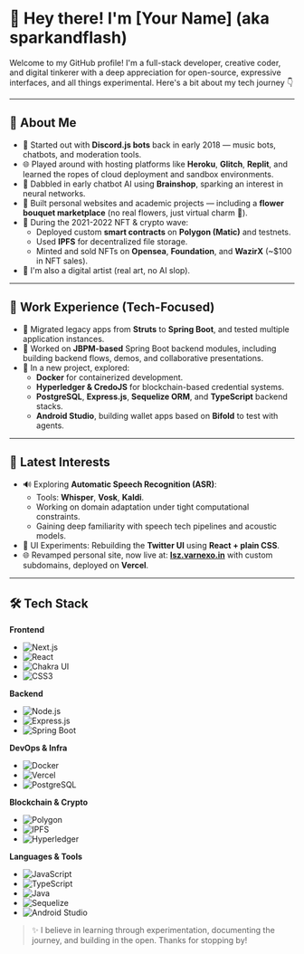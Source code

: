# 👋 Hey there! I'm [Your Name] (aka sparkandflash)

Welcome to my GitHub profile! I'm a full-stack developer, creative coder, and digital tinkerer with a deep appreciation for open-source, expressive interfaces, and all things experimental. Here's a bit about my tech journey 👇

---

## 🚀 About Me

- 🧠 Started out with **Discord.js bots** back in early 2018 — music bots, chatbots, and moderation tools.
- 🌐 Played around with hosting platforms like **Heroku**, **Glitch**, **Replit**, and learned the ropes of cloud deployment and sandbox environments.
- 🤖 Dabbled in early chatbot AI using **Brainshop**, sparking an interest in neural networks.
- 🛒 Built personal websites and academic projects — including a **flower bouquet marketplace** (no real flowers, just virtual charm 💐).
- 🧬 During the 2021-2022 NFT & crypto wave:
  - Deployed custom **smart contracts** on **Polygon (Matic)** and testnets.
  - Used **IPFS** for decentralized file storage.
  - Minted and sold NFTs on **Opensea**, **Foundation**, and **WazirX** (~$100 in NFT sales).
- 🎨 I'm also a digital artist (real art, no AI slop).

---

## 💼 Work Experience (Tech-Focused)

- 🔧 Migrated legacy apps from **Struts** to **Spring Boot**, and tested multiple application instances.
- 🧩 Worked on **JBPM-based** Spring Boot backend modules, including building backend flows, demos, and collaborative presentations.
- 🐳 In a new project, explored:
  - **Docker** for containerized development.
  - **Hyperledger & CredoJS** for blockchain-based credential systems.
  - **PostgreSQL**, **Express.js**, **Sequelize ORM**, and **TypeScript** backend stacks.
  - **Android Studio**, building wallet apps based on **Bifold** to test with agents.

---

## 🧪 Latest Interests

- 🔊 Exploring **Automatic Speech Recognition (ASR)**:
  - Tools: **Whisper**, **Vosk**, **Kaldi**.
  - Working on domain adaptation under tight computational constraints.
  - Gaining deep familiarity with speech tech pipelines and acoustic models.
- 🎨 UI Experiments: Rebuilding the **Twitter UI** using **React + plain CSS**.
- 🌐 Revamped personal site, now live at: **[lsz.varnexo.in](https://lsz.varnexo.in)** with custom subdomains, deployed on **Vercel**.

---

## 🛠️ Tech Stack

**Frontend**
- ![Next.js](https://img.shields.io/badge/-Next.js-black?style=flat-square&logo=next.js)
- ![React](https://img.shields.io/badge/-React-blue?style=flat-square&logo=react)
- ![Chakra UI](https://img.shields.io/badge/-Chakra%20UI-teal?style=flat-square&logo=chakraui)
- ![CSS3](https://img.shields.io/badge/-CSS3-1572B6?style=flat-square&logo=css3)

**Backend**
- ![Node.js](https://img.shields.io/badge/-Node.js-339933?style=flat-square&logo=node.js)
- ![Express.js](https://img.shields.io/badge/-Express.js-black?style=flat-square&logo=express)
- ![Spring Boot](https://img.shields.io/badge/-Spring%20Boot-6DB33F?style=flat-square&logo=springboot)

**DevOps & Infra**
- ![Docker](https://img.shields.io/badge/-Docker-2496ED?style=flat-square&logo=docker)
- ![Vercel](https://img.shields.io/badge/-Vercel-black?style=flat-square&logo=vercel)
- ![PostgreSQL](https://img.shields.io/badge/-PostgreSQL-336791?style=flat-square&logo=postgresql)

**Blockchain & Crypto**
- ![Polygon](https://img.shields.io/badge/-Polygon-8247e5?style=flat-square&logo=polygon)
- ![IPFS](https://img.shields.io/badge/-IPFS-65C2CB?style=flat-square&logo=ipfs)
- ![Hyperledger](https://img.shields.io/badge/-Hyperledger-2A5D84?style=flat-square&logo=hyperledger)

**Languages & Tools**
- ![JavaScript](https://img.shields.io/badge/-JavaScript-F7DF1E?style=flat-square&logo=javascript)
- ![TypeScript](https://img.shields.io/badge/-TypeScript-3178c6?style=flat-square&logo=typescript)
- ![Java](https://img.shields.io/badge/-Java-007396?style=flat-square&logo=java)
- ![Sequelize](https://img.shields.io/badge/-Sequelize-52B0E7?style=flat-square&logo=sequelize)
- ![Android Studio](https://img.shields.io/badge/-Android%20Studio-3DDC84?style=flat-square&logo=android-studio)


> ✨ I believe in learning through experimentation, documenting the journey, and building in the open. Thanks for stopping by!
